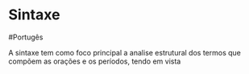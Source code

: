 # Sintaxe
#Portugês 

A sintaxe tem como foco principal a analise estrutural dos termos que compõem as orações e os períodos, tendo em vista 
